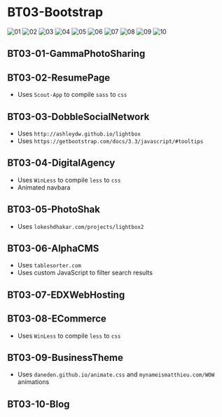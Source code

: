 # BT03-Bootstrap

![01](../assets/a.png?raw=true)
![02](../assets/b.png?raw=true)
![03](../assets/c.png?raw=true)
![04](../assets/d.png?raw=true)
![05](../assets/e.png?raw=true)
![06](../assets/f.png?raw=true)
![07](../assets/g.png?raw=true)
![08](../assets/h.png?raw=true)
![09](../assets/i.png?raw=true)
![10](../assets/j.png?raw=true)

## BT03-01-GammaPhotoSharing

## BT03-02-ResumePage
* Uses `Scout-App` to compile `sass` to `css`

## BT03-03-DobbleSocialNetwork
* Uses `http://ashleydw.github.io/lightbox`
* Uses `https://getbootstrap.com/docs/3.3/javascript/#tooltips`

## BT03-04-DigitalAgency
* Uses `WinLess` to compile `less` to `css`
* Animated navbara

## BT03-05-PhotoShak
* Uses `lokeshdhakar.com/projects/lightbox2`

## BT03-06-AlphaCMS
* Uses `tablesorter.com`
* Uses custom JavaScript to filter search results

## BT03-07-EDXWebHosting

## BT03-08-ECommerce
* Uses `WinLess` to compile `less` to `css`

## BT03-09-BusinessTheme
* Uses `daneden.github.io/animate.css` and `mynameismatthieu.com/WOW` animations

## BT03-10-Blog